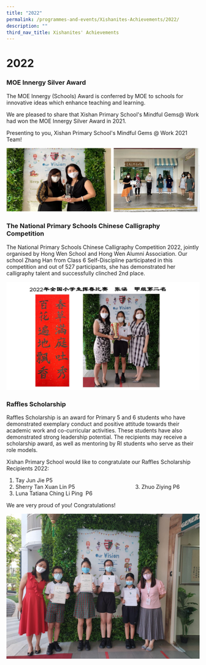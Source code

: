 ```yaml
---
title: "2022"
permalink: /programmes-and-events/Xishanites-Achievements/2022/
description: ""
third_nav_title: Xishanites' Achievements
---
```

# **2022**

### MOE Innergy Silver Award

The MOE Innergy (Schools) Award is conferred by MOE to schools for innovative ideas which enhance teaching and learning.

We are pleased to share that Xishan Primary School's Mindful Gems@ Work had won the MOE Innergy Silver Award in 2021.

Presenting to you, Xishan Primary School's Mindful Gems @ Work 2021 Team!

![](/images/2022(1).jpg)

### The National Primary Schools Chinese Calligraphy Competition 

The National Primary Schools Chinese Calligraphy Competition 2022, jointly organised by Hong Wen School and Hong Wen Alumni Association. Our school Zhang Han from Class 6 Self-Discipline participated in this competition and out of 527 participants, she has demonstrated her calligraphy talent and successfully clinched 2nd place.

![](/images/Slide1%20(1).jpg)

### Raffles Scholarship

Raffles Scholarship is an award for Primary 5 and 6 students who have demonstrated exemplary conduct and positive attitude towards their academic work and co-curricular activities. These students have also demonstrated strong leadership potential. The recipients may receive a scholarship award, as well as mentoring by RI students who serve as their role models.  

Xishan Primary School would like to congratulate our Raffles Scholarship Recipients 2022:

1. Tay Jun Jie P5   
2. Sherry Tan Xuan Lin P5                                         3. Zhuo Ziying P6
4. Luna Tatiana Ching Li Ping  P6

We are very proud of you! Congratulations!

![](/images/raffles%201.jpg)